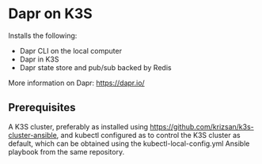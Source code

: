 # Dapr on K3S

Installs the following:<br/>
- Dapr CLI on the local computer
- Dapr in K3S
- Dapr state store and pub/sub backed by Redis


More information on Dapr: https://dapr.io/

## Prerequisites
A K3S cluster, preferably as installed using https://github.com/krizsan/k3s-cluster-ansible,
and kubectl configured as to control the K3S cluster as default, which can be obtained using the kubectl-local-config.yml
Ansible playbook from the same repository.